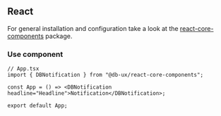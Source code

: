 ## React

For general installation and configuration take a look at the [react-core-components](https://www.npmjs.com/package/@db-ux/react-core-components) package.

### Use component

```tsx App.tsx
// App.tsx
import { DBNotification } from "@db-ux/react-core-components";

const App = () => <DBNotification headline="Headline">Notification</DBNotification>;

export default App;
```
